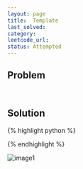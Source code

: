 ```yaml
---
layout: page
title:  Template
last_solved: 
category: 
leetcode_url: 
status: Attempted
---
```


Problem
-------

```


```

Solution
----------

{% highlight python %}

{% endhighlight %}


![image1]()